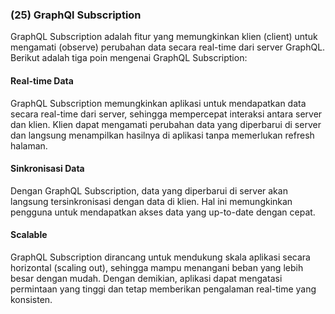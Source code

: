 ### (25) GraphQl Subscription

GraphQL Subscription adalah fitur yang memungkinkan klien (client) untuk mengamati (observe) perubahan data secara real-time dari server GraphQL. Berikut adalah tiga poin mengenai GraphQL Subscription:

#### Real-time Data

GraphQL Subscription memungkinkan aplikasi untuk mendapatkan data secara real-time dari server, sehingga mempercepat interaksi antara server dan klien. Klien dapat mengamati perubahan data yang diperbarui di server dan langsung menampilkan hasilnya di aplikasi tanpa memerlukan refresh halaman.

#### Sinkronisasi Data

Dengan GraphQL Subscription, data yang diperbarui di server akan langsung tersinkronisasi dengan data di klien. Hal ini memungkinkan pengguna untuk mendapatkan akses data yang up-to-date dengan cepat.

#### Scalable

GraphQL Subscription dirancang untuk mendukung skala aplikasi secara horizontal (scaling out), sehingga mampu menangani beban yang lebih besar dengan mudah. Dengan demikian, aplikasi dapat mengatasi permintaan yang tinggi dan tetap memberikan pengalaman real-time yang konsisten.
